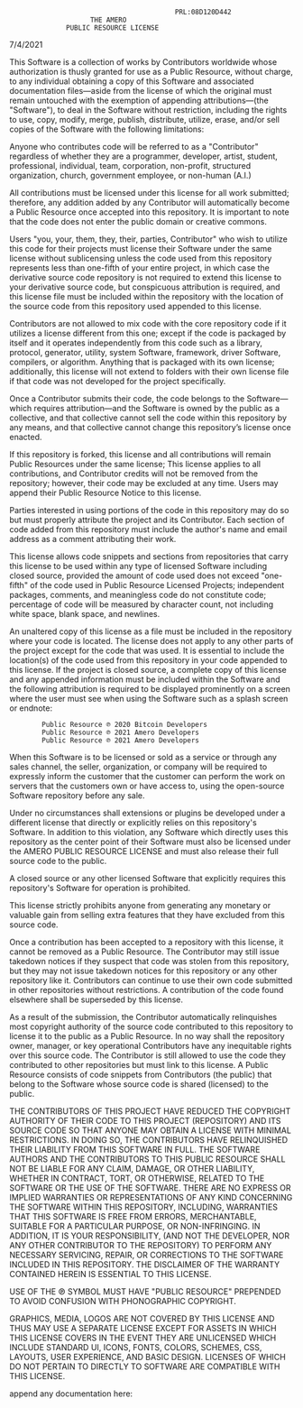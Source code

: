                                              PRL:08D120D442
                        THE AMERO
                  PUBLIC RESOURCE LICENSE                  
7/4/2021

This Software is a  collection  of  works  by  Contributors
worldwide whose authorization is thusly granted for use  as
a  Public  Resource,  without  charge,  to  any  individual
obtaining  a  copy  of   this   Software   and   associated
documentation files—aside from the  license  of  which  the
original  must  remain  untouched  with  the  exemption  of
appending attributions—(the "Software"),  to  deal  in  the
Software without restriction, including the rights to  use,
copy, modify, merge, publish, distribute,  utilize,  erase,
and/or sell copies  of  the  Software  with  the  following
limitations:

Anyone who contributes  code  will  be  referred  to  as  a
"Contributor" regardless of whether they are a  programmer,
developer, artist, student, professional, individual, team,
corporation, non-profit, structured  organization,  church,
government employee, or non-human (A.I.)

All contributions must be licensed under this  license  for
all work submitted; therefore, any addition  added  by  any
Contributor will automatically  become  a  Public  Resource
once accepted into this repository. It is important to note
that the code does not enter the public domain or  creative
commons.

Users "you, your, them, they, their, parties,  Contributor"
who wish to utilize  this  code  for  their  projects  must
license their  Software  under  the  same  license  without
sublicensing unless the  code  used  from  this  repository
represents less than one-fifth of your entire  project,  in
which case the derivative source  code  repository  is  not
required to extend this license to your  derivative  source
code, but conspicuous attribution  is  required,  and  this
license file must be included within  the  repository  with
the location of the source code from this  repository  used
appended to this license.

Contributors are not allowed to  mix  code  with  the  core
repository code if it utilizes  a  license  different  from
this one; except if the code is packaged by itself  and  it
operates independently from this code such  as  a  library,
protocol, generator, utility, system  Software,  framework,
driver Software, compilers, or algorithm. Anything that  is
packaged with its own license; additionally,  this  license
will not extend to folders with their own license  file  if
that code was not developed for the project specifically.

Once a Contributor submits their code, the code belongs  to
the Software—which requires attribution—and the Software is
owned by the public as a collective,  and  that  collective
cannot sell the code within this repository by  any  means,
and that collective cannot change this repository’s license
once enacted.

If  this  repository  is  forked,  this  license  and   all
contributions will remain Public Resources under  the  same
license; This license applies  to  all  contributions,  and
Contributor  credits  will  not   be   removed   from   the
repository; however, their code  may  be  excluded  at  any
time. Users may append their Public Resource Notice to this
license. 

Parties interested in using portions of the  code  in  this
repository may  do  so  but  must  properly  attribute  the
project and its Contributor. Each  section  of  code  added
from this repository must include  the  author's  name  and
email address as a comment attributing their work.

This  license  allows  code  snippets  and  sections   from
repositories that carry this license to be used within  any
type of licensed Software including closed source, provided
the amount of code used does not exceed "one-fifth" of  the
code used in Public Resource Licensed Projects; independent
packages, comments, and meaningless code do not  constitute
code; percentage of code  will  be  measured  by  character
count,  not  including  white  space,  blank   space,   and
newlines.

An unaltered copy  of  this  license  as  a  file  must  be
included in the repository where your code is located.  The
license does not apply to any other parts  of  the  project
except for the code that  was  used.  It  is  essential  to
include  the  location(s)  of  the  code  used  from   this
repository in your code appended to this  license.  If  the
project is closed source, a complete copy of  this  license
and any appended information must be  included  within  the
Software and the following attribution is  required  to  be
displayed prominently on a screen where the user  must  see
when using the Software such as a splash screen or endnote:

            Public Resource ℗ 2020 Bitcoin Developers
            Public Resource ℗ 2021 Amero Developers
            Public Resource ℗ 2021 Amero Developers

When this Software is to be licensed or sold as  a  service
or through any sales channel, the seller, organization,  or
company will be required to expressly inform  the  customer
that the customer can perform the work on servers that  the
customers own or have  access  to,  using  the  open-source
Software repository before any sale.

Under no  circumstances  shall  extensions  or  plugins  be
developed  under  a  different  license  that  directly  or
explicitly  relies  on  this  repository's   Software.   In
addition to this violation,  any  Software  which  directly
uses this repository as the center point of their  Software
must also be  licensed  under  the  AMERO  PUBLIC  RESOURCE
LICENSE and must also release their full source code to the
public.

A  closed  source  or  any  other  licensed  Software  that
explicitly  requires   this   repository's   Software   for
operation is prohibited.

This license strictly prohibits anyone from generating  any
monetary or valuable gain from selling extra features  that
they have excluded from this source code.

Once a contribution has been accepted to a repository  with
this license, it cannot be removed as  a  Public  Resource.
The Contributor may still issue takedown  notices  if  they
suspect that code was stolen from this repository, but they
may not issue takedown notices for this repository  or  any
other repository like it. Contributors can continue to  use
their own code  submitted  in  other  repositories  without
restrictions. A contribution of the  code  found  elsewhere
shall be superseded by this license.

As  a   result   of   the   submission,   the   Contributor
automatically relinquishes most copyright authority of  the
source code contributed to this repository to license it to
the public as a  Public  Resource.  In  no  way  shall  the
repository owner, manager, or key operational  Contributors
have any inequitable rights  over  this  source  code.  The
Contributor  is  still  allowed  to  use  the   code   they
contributed to other repositories but  must  link  to  this
license. A Public Resource consists of code  snippets  from
Contributors (the public) that belong to the Software whose
source code is shared (licensed) to the public.

THE CONTRIBUTORS OF THIS PROJECT HAVE REDUCED THE COPYRIGHT
AUTHORITY OF THEIR CODE TO THIS  PROJECT  (REPOSITORY)  AND
ITS SOURCE CODE SO THAT ANYONE MAY OBTAIN  A  LICENSE  WITH
MINIMAL RESTRICTIONS. IN DOING SO,  THE  CONTRIBUTORS  HAVE
RELINQUISHED THEIR LIABILITY FROM THIS  SOFTWARE  IN  FULL.
THE SOFTWARE AUTHORS AND THE CONTRIBUTORS  TO  THIS  PUBLIC
RESOURCE SHALL NOT BE LIABLE  FOR  ANY  CLAIM,  DAMAGE,  OR
OTHER LIABILITY, WHETHER IN CONTRACT, TORT,  OR  OTHERWISE,
RELATED TO THE SOFTWARE OR THE USE OF THE  SOFTWARE.  THERE
ARE NO EXPRESS OR IMPLIED WARRANTIES OR REPRESENTATIONS  OF
ANY KIND CONCERNING THE SOFTWARE  WITHIN  THIS  REPOSITORY,
INCLUDING, WARRANTIES  THAT  THIS  SOFTWARE  IS  FREE  FROM
ERRORS, MERCHANTABLE, SUITABLE FOR A PARTICULAR PURPOSE, OR
NON-INFRINGING. IN ADDITION,  IT  IS  YOUR  RESPONSIBILITY,
(AND NOT THE DEVELOPER, NOR ANY OTHER  CONTRIBUTOR  TO  THE
REPOSITORY) TO PERFORM ANY NECESSARY SERVICING, REPAIR,  OR
CORRECTIONS TO THE SOFTWARE INCLUDED  IN  THIS  REPOSITORY.
THE  DISCLAIMER  OF  THE  WARRANTY  CONTAINED   HEREIN   IS
ESSENTIAL TO THIS LICENSE.

USE OF THE ℗ SYMBOL MUST HAVE "PUBLIC  RESOURCE"  PREPENDED
TO AVOID CONFUSION WITH PHONOGRAPHIC COPYRIGHT.

GRAPHICS, MEDIA, LOGOS ARE NOT COVERED BY THIS LICENSE  AND
THUS MAY USE A SEPARATE LICENSE EXCEPT FOR ASSETS IN  WHICH
THIS LICENSE COVERS IN THE EVENT THEY ARE UNLICENSED  WHICH
INCLUDE STANDARD UI, ICONS, FONTS,  COLORS,  SCHEMES,  CSS,
LAYOUTS, USER EXPERIENCE, AND  BASIC  DESIGN.  LICENSES  OF
WHICH DO NOT PERTAIN TO DIRECTLY TO SOFTWARE ARE COMPATIBLE
WITH THIS LICENSE.

append any documentation here:
